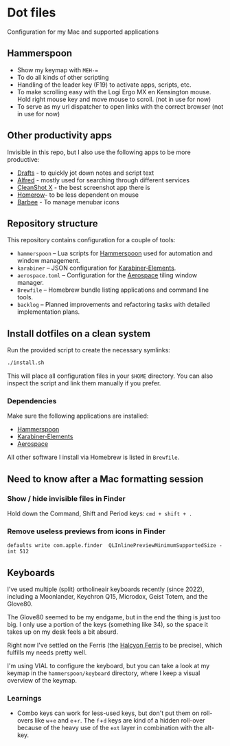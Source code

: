 # Dot files

Configuration for my Mac and supported applications

## Hammerspoon

- Show my keymap with `MEH-=`
- To do all kinds of other scripting
- Handling of the leader key (F19) to activate apps, scripts, etc.
- To make scrolling easy with the Logi Ergo MX en Kensington mouse. Hold right mouse key and move mouse to scroll. (not in use for now)
- To serve as my url dispatcher to open links with the correct browser (not in use for now)

## Other productivity apps

Invisible in this repo, but I also use the following apps to be more productive:

- [Drafts](https://getdrafts.com/) - to quickly jot down notes and script text
- [Alfred](https://www.alfredapp.com/) - mostly used for searching through different services
- [CleanShot X](https://cleanshot.com/) - the best screenshot app there is
- [Homerow](https://www.homerow.app/)- to be less dependent on mouse
- [Barbee](https://apps.apple.com/us/app/barbee-hide-menu-bar-items/id1548711022) - To manage menubar icons

## Repository structure

This repository contains configuration for a couple of tools:

- `hammerspoon` – Lua scripts for [Hammerspoon](https://www.hammerspoon.org/) used for automation and window management.
- `karabiner` – JSON configuration for [Karabiner‑Elements](https://karabiner-elements.pqrs.org/).
- `aerospace.toml` – Configuration for the [Aerospace](https://aerospace.app/) tiling window manager.
- `Brewfile` – Homebrew bundle listing applications and command line tools.
- `backlog` – Planned improvements and refactoring tasks with detailed implementation plans.

## Install dotfiles on a clean system

Run the provided script to create the necessary symlinks:

```bash
./install.sh
```

This will place all configuration files in your `$HOME` directory. You can also
inspect the script and link them manually if you prefer.

### Dependencies

Make sure the following applications are installed:

- [Hammerspoon](https://www.hammerspoon.org/)
- [Karabiner‑Elements](https://karabiner-elements.pqrs.org/)
- [Aerospace](https://aerospace.app/)

All other software I install via Homebrew is listed in `Brewfile`.

## Need to know after a Mac formatting session

### Show / hide invisible files in Finder

Hold down the Command, Shift and Period keys: `cmd + shift + .`

### Remove useless previews from icons in Finder

`defaults write com.apple.finder  QLInlinePreviewMinimumSupportedSize -int 512`

## Keyboards

I've used multiple (split) ortholineair keyboards recently (since 2022), including a Moonlander, Keychron Q15, Microdox, Geist Totem, and the Glove80.

The Glove80 seemed to be my endgame, but in the end the thing is just too big. I only use a portion of the keys (something like 34), so the space it takes up on my desk feels a bit absurd.

Right now I've settled on the Ferris (the [Halcyon Ferris](https://splitkb.com/collections/keyboard-kits/products/halcyon-ferris) to be precise), which fulfills my needs pretty well.

I'm using VIAL to configure the keyboard, but you can take a look at my keymap in the `hammerspoon/keyboard` directory, where I keep a visual overview of the keymap.

### Learnings

- Combo keys can work for less-used keys, but don't put them on roll-overs like `w`+`e` and `e`+`r`. The `f`+`d` keys are kind of a hidden roll-over because of the heavy use of the `ext` layer in combination with the alt-key.